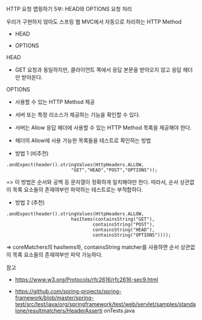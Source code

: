 HTTP 요청 맵핑하기 5부: HEAD와 OPTIONS 요청 처리

우리가 구현하지 않아도 스프링 웹 MVC에서 자동으로 처리하는 HTTP Method 

- HEAD

- OPTIONS 

HEAD

- GET 요청과 동일하지만, 클라이언트 쪽에서 응답 본문을 받아오지 않고 응답 헤더만 받아온다.

OPTIONS

- 사용할 수 있는 HTTP Method 제공

- 서버 또는 특정 리소스가 제공하는 기능을 확인할 수 있다.

- 서버는 Allow 응답 헤더에 사용할 수 있는 HTTP Method 목록을 제공해야 한다.

- 헤더의 Allow에 사용 가능한 목록들을 테스트로 확인하는 방법

- 방법 1 (비추천)

```
.andExpect(header().stringValues(HttpHeaders.ALLOW,
                        "GET","HEAD","POST","OPTIONS"));
``` 
                        
=> 이 방법은 순서와 공백 등 문자열이 정확하게 일치해야만 한다. 따라서, 순서 상관없이 목록 요소들의 존재여부만 파악하는 테스트로는 부적합하다.
                       
- 방법 2 (추천)
	
```
.andExpect(header().stringValues(HttpHeaders.ALLOW,
                        hasItems(containsString("GET"),
                                containsString("POST"),
                                containsString("HEAD"),
                                containsString("OPTIONS"))));
```

=> coreMatchers의 hasItems와, containsString matcher를 사용하면 순서 상관없이 목록 요소들의 존재여부만 파악 가능하다.

참고

- https://www.w3.org/Protocols/rfc2616/rfc2616-sec9.html

- https://github.com/spring-projects/spring-framework/blob/master/spring-test/src/test/java/org/springframework/test/web/servlet/samples/standalone/resultmatchers/HeaderAsserti onTests.java